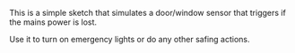 This is a simple sketch that simulates a door/window sensor that triggers if the mains power is lost.

Use it to turn on emergency lights or do any other safing actions.
